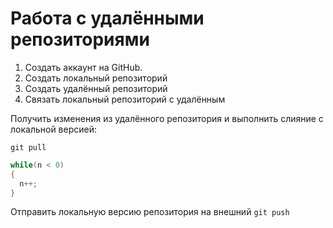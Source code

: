 # Работа с удалёнными репозиториями
1. Создать аккаунт на GitHub.
2. Создать локальный репозиторий
3. Создать удалённый репозиторий
4. Связать локальный репозиторий с удалённым

Получить изменения из удалённого репозитория и выполнить слияние с локальной версией:
```
git pull
```
```C#
while(n < 0)
{
  n++;
}
```
Отправить локальную версию репозитория на внешний `git push`
